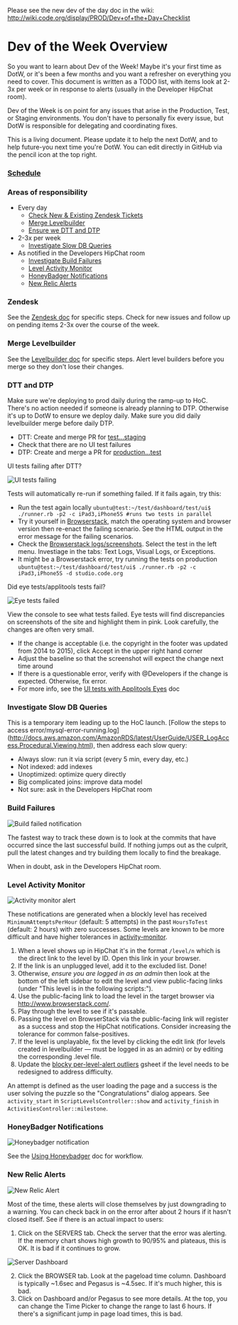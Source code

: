 Please see the new dev of the day doc in the wiki: http://wiki.code.org/display/PROD/Dev+of+the+Day+Checklist

# Dev of the Week Overview

So you want to learn about Dev of the Week!  Maybe it's your first time as DotW, or it's been a few months and you want a refresher on everything you need to cover.  This document is written as a TODO list, with items look at 2-3x per week or in response to alerts (usually in the Developer HipChat room).

Dev of the Week is on point for any issues that arise in the Production, Test, or Staging environments.  You don't have to personally fix every issue, but DotW is responsible for delegating and coordinating fixes.  

This is a living document.  Please update it to help the next DotW, and to help future-you next time you're DotW.  You can edit directly in GitHub via the pencil icon at the top right.

### [Schedule](https://docs.google.com/a/code.org/spreadsheets/d/1Fplt568RCaeXjomfRgBxdO0Z5bu8MFG0abMxfDRIurk/edit#gid=0)

### Areas of responsibility

* Every day
  * [Check New & Existing Zendesk Tickets](#zendesk)
  * [Merge Levelbuilder](#merge-levelbuilder)
  * [Ensure we DTT and DTP](#dtt-and-dtp)
* 2-3x per week
  * [Investigate Slow DB Queries](#investigate-slow-db-queries)
* As notified in the Developers HipChat room
  * [Investigate Build Failures](#build-failures)
  * [Level Activity Monitor](#level-activity-monitor)
  * [HoneyBadger Notifications](#honeybadger-notifications)
  * [New Relic Alerts](#new-relic-alerts)

### Zendesk

See the [Zendesk doc](https://github.com/code-dot-org/code-dot-org/blob/staging/docs/dev-of-the-week-zendesk.md) for specific steps.  Check for new issues and follow up on pending items 2-3x over the course of the week.

### Merge Levelbuilder

See the [Levelbuilder doc](https://github.com/code-dot-org/code-dot-org/blob/staging/docs/update-levelbuilder.md) for specific steps. Alert level builders before you merge so they don't lose their changes.

### DTT and DTP
Make sure we're deploying to prod daily during the ramp-up to HoC.  There's no action needed if someone is already planning to DTP.  Otherwise it's up to DotW to ensure we deploy daily. Make sure you did daily levelbuilder merge before daily DTP.
  * DTT: Create and merge PR for [test...staging](https://github.com/code-dot-org/code-dot-org/compare/test...staging)
  * Check that there are no UI test failures
  * DTP: Create and merge a PR for [production...test](https://github.com/code-dot-org/code-dot-org/compare/production...test)

UI tests failing after DTT?

![UI tests failing](https://cloud.githubusercontent.com/assets/1920530/6073132/09a54654-ad5f-11e4-9a9f-d58ae89ff024.png)

Tests will automatically re-run if something failed. If it fails again, try this:
  * Run the test again locally `ubuntu@test:~/test/dashboard/test/ui$ ./runner.rb -p2 -c iPad3,iPhone5S #runs two tests in parallel` 
  * Try it yourself in [Browserstack](http://www.browserstack.com/start), match the operating system and browser version then re-enact the failing scenario. See the HTML output in the error message for the failing scenarios.
  * Check the [Browserstack logs/screenshots](http://www.browserstack.com/automate). Select the test in the left menu. Investiage in the tabs: Text Logs, Visual Logs, or Exceptions.
  * It might be a Browserstack error, try running the tests on production `ubuntu@test:~/test/dashboard/test/ui$ ./runner.rb -p2 -c iPad3,iPhone5S -d studio.code.org`

Did eye tests/applitools tests fail?

![Eye tests failed](https://cloud.githubusercontent.com/assets/1920530/6073179/bdf7a4d0-ad5f-11e4-8cad-3a9d4fe3e4f6.png)

View the console to see what tests failed. Eye tests will find discrepancies on screenshots of the site and highlight them in pink. Look carefully, the changes are often very small.
  * If the change is acceptable (i.e. the copyright in the footer was updated from 2014 to 2015), click Accept in the upper right hand corner
  * Adjust the baseline so that the screenshot will expect the change next time around
  * If there is a questionable error, verify with @Developers if the change is expected. Otherwise, fix error.
  * For more info, see the [UI tests with Applitools Eyes](https://github.com/code-dot-org/code-dot-org/blob/staging/docs/testing-with-applitools-eyes.md) doc

### Investigate Slow DB Queries
This is a temporary item leading up to the HoC launch.  [Follow the steps to access error/mysql-error-running.log] (http://docs.aws.amazon.com/AmazonRDS/latest/UserGuide/USER_LogAccess.Procedural.Viewing.html), then address each slow query:
  * Always slow: run it via script (every 5 min, every day, etc.)
  * Not indexed: add indexes
  * Unoptimized: optimize query directly
  * Big complicated joins: improve data model
  * Not sure: ask in the Developers HipChat room

### Build Failures

![Build failed notification](https://cloud.githubusercontent.com/assets/413693/4363001/947ec0ae-4291-11e4-91fb-470981956e31.png)

The fastest way to track these down is to look at the commits that have occurred since the last successful build.  If nothing jumps out as the culprit, pull the latest changes and try building them locally to find the breakage.

When in doubt, ask in the Developers HipChat room.

### Level Activity Monitor

![Activity monitor alert](https://cloud.githubusercontent.com/assets/413693/4362964/3b435c5c-4291-11e4-82d7-6864ce727b91.png)

These notifications are generated when a blockly level has received `MinimumAttemptsPerHour` (default: 5 attempts) in the past `HoursToTest` (default: 2 hours) with zero successes.  Some levels are known to be more difficult and have higher tolerances in [activity-monitor](https://github.com/code-dot-org/code-dot-org/blob/staging/bin/activity-monitor).

1. When a level shows up in HipChat it's in the format `/level/n` which is the direct link to the level by ID.  Open this link in your browser.
1. If the link is an unplugged level, add it to the excluded list.  Done!
1. Otherwise, _ensure you are logged in as an admin_ then look at the bottom of the left sidebar to edit the level and view public-facing links (under "This level is in the following scripts:").
1. Use the public-facing link to load the level in the target browser via <http://www.browserstack.com/>.
1. Play through the level to see if it's passable.
  1. Passing the level on BrowserStack via the public-facing link will register as a success and stop the HipChat notifications.  Consider increasing the tolerance for common false-positives.
  1. If the level is unplayable, fix the level by clicking the edit link (for levels created in levelbuilder — must be logged in as an admin) or by editing the corresponding .level file.
1. Update the [blocky per-level-alert outliers](https://docs.google.com/a/code.org/spreadsheets/d/1Va5hKlT6-uQJ0mZ6_QpDIaeBIhAjem-n1egWn316tJM/) gsheet if the level needs to be redesigned to address difficulty.

An attempt is defined as the user loading the page and a success is the user solving the puzzle so the "Congratulations" dialog appears.  See `activity_start` in `ScriptLevelsController::show` and `activity_finish` in `ActivitiesController::milestone`.

### HoneyBadger Notifications

![Honeybadger notification](https://cloud.githubusercontent.com/assets/413693/4362965/3c829c04-4291-11e4-9354-3df9e178be45.png)

See the [Using Honeybadger](https://github.com/code-dot-org/code-dot-org/blob/staging/docs/honeybadger.md) doc for workflow.

### New Relic Alerts

![New Relic Alert](https://cloud.githubusercontent.com/assets/1920530/6067148/40c14ef4-ad27-11e4-8b34-94a064c76cf8.png)

Most of the time, these alerts will close themselves by just downgrading to a warning. You can check back in on the error after about 2 hours if it hasn't closed itself. See if there is an actual impact to users:

1. Click on the SERVERS tab. Check the server that the error was alerting. If the memory chart shows high growth to 90/95% and plateaus, this is OK. It is bad if it continues to grow.

![Server Dashboard](https://cloud.githubusercontent.com/assets/1920530/6067153/4d0ba308-ad27-11e4-8189-90ea7ee5e8e9.png)

2. Click the BROWSER tab. Look at the pageload time column. Dashboard is typically ~1.6sec and Pegasus is ~4.5sec. If it's much higher, this is bad.
3. Click on Dashboard and/or Pegasus to see more details. At the top, you can change the Time Picker to change the range to last 6 hours. If there's a significant jump in page load times, this is bad.
